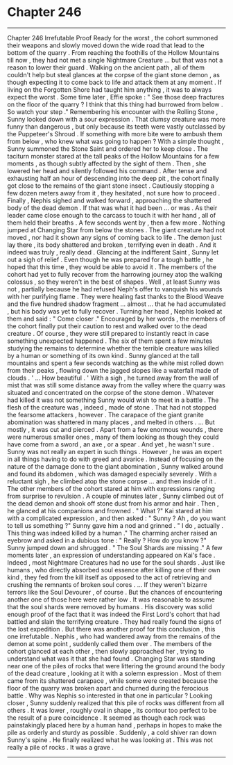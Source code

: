 
# Chapter 246


---

Chapter 246 lrrefutable Proof
Ready for the worst , the cohort summoned their weapons and slowly moved down the wide road that lead to the bottom of the quarry . From reaching the foothills of the Hollow Mountains till now , they had not met a single Nightmare Creature ... but that was not a reason to lower their guard .
Walking on the ancient path , all of them couldn't help but steal glances at the corpse of the giant stone demon , as though expecting it to come back to life and attack them at any moment .
If living on the Forgotten Shore had taught him anything , it was to always expect the worst .
Some time later , Effie spoke :
" See those deep fractures on the floor of the quarry ? I think that this thing had burrowed from below . So watch your step ."
Remembering his encounter with the Rolling Stone , Sunny looked down with a sour expression . That clumsy creature was more funny than dangerous , but only because its teeth were vastly outclassed by the Puppeteer's Shroud . If something with more bite were to ambush them from below , who knew what was going to happen ?
With a simple thought , Sunny summoned the Stone Saint and ordered her to keep close . The taciturn monster stared at the tall peaks of the Hollow Mountains for a few moments , as though subtly affected by the sight of them . Then , she lowered her head and silently followed his command .
After tense and exhausting half an hour of descending into the deep pit , the cohort finally got close to the remains of the giant stone insect . Cautiously stopping a few dozen meters away from it , they hesitated , not sure how to proceed .
Finally , Nephis sighed and walked forward , approaching the shattered body of the dead demon . If that was what it had been … or was .
As their leader came close enough to the carcass to touch it with her hand , all of them held their breaths .
A few seconds went by , then a few more . Nothing jumped at Changing Star from below the stones . The giant creature had not moved , nor had it shown any signs of coming back to life . The demon just lay there , its body shattered and broken , terrifying even in death .
And it indeed was truly , really dead .
Glancing at the indifferent Saint , Sunny let out a sigh of relief .
Even though he was prepared for a tough battle , he hoped that this time , they would be able to avoid it . The members of the cohort had yet to fully recover from the harrowing journey atop the walking colossus , so they weren't in the best of shapes .
Well , at least Sunny was not , partially because he had refused Neph's offer to vanquish his wounds with her purifying flame . They were healing fast thanks to the Blood Weave and the five hundred shadow fragment … almost … that he had accumulated , but his body was yet to fully recover .
Turning her head , Nephis looked at them and said :
" Come closer ."
Encouraged by her words , the members of the cohort finally put their caution to rest and walked over to the dead creature .
Of course , they were still prepared to instantly react in case something unexpected happened .
The six of them spent a few minutes studying the remains to determine whether the terrible creature was killed by a human or something of its own kind .
Sunny glanced at the tall mountains and spent a few seconds watching as the white mist rolled down from their peaks , flowing down the jagged slopes like a waterfall made of clouds .
' ... How beautiful . '
With a sigh , he turned away from the wall of mist that was still some distance away from the valley where the quarry was situated and concentrated on the corpse of the stone demon .
Whatever had killed it was not something Sunny would wish to meet in a battle . The flesh of the creature was , indeed , made of stone . That had not stopped the fearsome attackers , however . The carapace of the giant granite abomination was shattered in many places , and melted in others .
… But mostly , it was cut and pierced .
Apart from a few enormous wounds , there were numerous smaller ones , many of them looking as though they could have come from a sword , an axe , or a spear . And yet , he wasn't sure . Sunny was not really an expert in such things .
However , he was an expert in all things having to do with greed and avarice .
Instead of focusing on the nature of the damage done to the giant abomination , Sunny walked around and found its abdomen , which was damaged especially severely . With a reluctant sigh , he climbed atop the stone corpse … and then inside of it .
The other members of the cohort stared at him with expressions ranging from surprise to revulsion .
A couple of minutes later , Sunny climbed out of the dead demon and shook off stone dust from his armor and hair . Then , he glanced at his companions and frowned .
" What ?"
Kai stared at him with a complicated expression , and then asked :
" Sunny ? Ah , do you want to tell us something ?"
Sunny gave him a nod and grinned .
" I do , actually . This thing was indeed killed by a human ."
The charming archer raised an eyebrow and asked in a dubious tone :
" Really ? How do you know ?"
Sunny jumped down and shrugged .
" The Soul Shards are missing ."
A few moments later , an expression of understanding appeared on Kai's face .
Indeed , most Nightmare Creatures had no use for the soul shards . Just like humans , who directly absorbed soul essence after killing one of their own kind , they fed from the kill itself as opposed to the act of retrieving and crushing the remnants of broken soul cores .
… If they weren't bizarre terrors like the Soul Devourer , of course . But the chances of encountering another one of those here were rather low .
It was reasonable to assume that the soul shards were removed by humans .
His discovery was solid enough proof of the fact that it was indeed the First Lord's cohort that had battled and slain the terrifying creature .
They had really found the signs of the lost expedition .
But there was another proof for this conclusion , this one irrefutable .
Nephis , who had wandered away from the remains of the demon at some point , suddenly called them over .
The members of the cohort glanced at each other , then slowly approached her , trying to understand what was it that she had found .
Changing Star was standing near one of the piles of rocks that were littering the ground around the body of the dead creature , looking at it with a solemn expression . Most of them came from its shattered carapace , while some were created because the floor of the quarry was broken apart and churned during the ferocious battle .
Why was Nephis so interested in that one in particular ?
Looking closer , Sunny suddenly realized that this pile of rocks was different from all others . It was lower , roughly oval in shape , its contour too perfect to be the result of a pure coincidence .
It seemed as though each rock was painstakingly placed here by a human hand , perhaps in hopes to make the pile as orderly and sturdy as possible .
Suddenly , a cold shiver ran down Sunny's spine . He finally realized what he was looking at .
This was not really a pile of rocks .
It was a grave .

---

